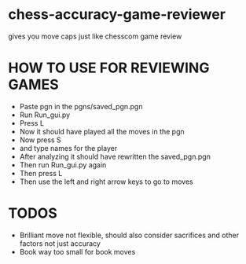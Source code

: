 # chess-accuracy-game-reviewer
gives you move caps just like chesscom game review


# HOW TO USE FOR REVIEWING GAMES
* Paste pgn in the pgns/saved_pgn.pgn
* Run Run_gui.py
* Press L
* Now it should have played all the moves in the pgn
* Now press S
* and type names for the player
* After analyzing it should have rewritten the saved_pgn.pgn
* Then run Run_gui.py again
* Then press L
* Then use the left and right arrow keys to go to moves

# TODOS
* Brilliant move not flexible, should also consider sacrifices and other factors not just accuracy
* Book way too small for book moves
